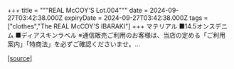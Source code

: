 +++
title = """REAL McCOY'S Lot.004"""
date = 2024-09-27T03:42:38.000Z
expiryDate = 2024-09-27T03:42:38.000Z
tags = ["clothes","The REAL McCOY'S IBARAKI"]
+++
マテリアル ■14.5オンスデニム ■ディアスキンラベル ※通信販売ご利用のお客様は、当店の定める「ご利用案内」「特商法」を必ずご確認くださいませ。...

[[source]](https://the-realmccoys.ocnk.net/product/1068)
